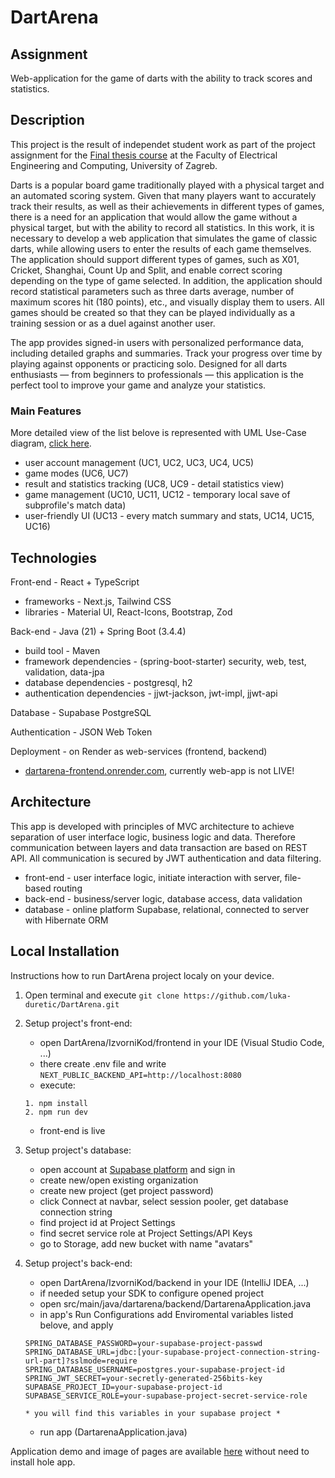 # DartArena
## Assignment 
Web-application for the game of darts with the ability to track scores and statistics.
## Description
This project is the result of independet student work as part of the project assignment for the [Final thesis course](https://www.fer.unizg.hr/predmet/zavrad) at the Faculty of Electrical Engineering and Computing, University of Zagreb.

Darts is a popular board game traditionally played with a physical target and an automated scoring system. Given that many players want to accurately track their results, as well as their achievements in different types of games, there is a need for an application that would allow the game without a physical target, but with the ability to record all statistics. In this work, it is necessary to develop a web application that simulates the game of classic darts, while allowing users to enter the results of each game themselves. The application should support different types of games, such as X01, Cricket, Shanghai, Count Up and Split, and enable correct scoring depending on the type of game selected. In addition, the application should record statistical parameters such as three darts average, number of maximum scores hit (180 points), etc., and visually display them to users. All games should be created so that they can be played individually as a training session or as a duel against another user.

The app provides signed-in users with personalized performance data, including detailed graphs and summaries. Track your progress over time by playing against opponents or practicing solo. Designed for all darts enthusiasts — from beginners to professionals — this application is the perfect tool to improve your game and analyze your statistics.

### Main Features
More detailed view of the list belove is represented with UML Use-Case diagram, [click here](https://github.com/luka-duretic/DartArena/tree/main/docs/app-functional-requirements).
 - user account management (UC1, UC2, UC3, UC4, UC5)
 - game modes (UC6, UC7)
 - result and statistics tracking (UC8, UC9 - detail statistics view)
 - game management (UC10, UC11, UC12 - temporary local save of subprofile's match data)
 - user-friendly UI (UC13 - every match summary and stats, UC14, UC15, UC16)

## Technologies
Front-end - React + TypeScript
 - frameworks - Next.js, Tailwind CSS
 - libraries - Material UI, React-Icons, Bootstrap, Zod

Back-end - Java (21) + Spring Boot (3.4.4)
 - build tool - Maven
 - framework dependencies - (spring-boot-starter) security, web, test, validation, data-jpa
 - database dependencies - postgresql, h2
 - authentication dependencies -  jjwt-jackson, jwt-impl, jjwt-api

Database - Supabase PostgreSQL

Authentication - JSON Web Token

Deployment - on Render as web-services (frontend, backend)
 - [dartarena-frontend.onrender.com](https://dartarena-frontend.onrender.com/), currently web-app is not LIVE!

## Architecture
This app is developed with principles of MVC architecture to achieve separation of user interface logic, business logic and data. Therefore communication between layers and data transaction are based on REST API. All communication is secured by JWT authentication and data filtering.
 - front-end - user interface logic, initiate interaction with server, file-based routing
 - back-end - business/server logic, database access, data validation
 - database - online platform Supabase, relational, connected to server with Hibernate ORM

## Local Installation
Instructions how to run DartArena project localy on your device.
1. Open terminal and execute ```git clone https://github.com/luka-duretic/DartArena.git```

2. Setup project's front-end:
   - open DartArena/IzvorniKod/frontend in your IDE (Visual Studio Code, ...)
   - there create .env file and write `NEXT_PUBLIC_BACKEND_API=http://localhost:8080`
   - execute:
   ```
   1. npm install
   2. npm run dev
   ```
   - front-end is live

3. Setup project's database:
   - open account at [Supabase platform](https://supabase.com/) and sign in
   - create new/open existing organization
   - create new project (get project password)
   - click Connect at navbar, select session pooler, get database connection string
   - find project id at Project Settings
   - find secret service role at Project Settings/API Keys
   - go to Storage, add new bucket with name "avatars"

4. Setup project's back-end:
     - open DartArena/IzvorniKod/backend in your IDE (IntelliJ IDEA, ...)
     - if needed setup your SDK to configure opened project
     - open src/main/java/dartarena/backend/DartarenaApplication.java
     - in app's Run Configurations add Enviromental variables listed belove, and apply
     ```
     SPRING_DATABASE_PASSWORD=your-supabase-project-passwd
     SPRING_DATABASE_URL=jdbc:[your-supabase-project-connection-string-url-part]?sslmode=require
     SPRING_DATABASE_USERNAME=postgres.your-supabase-project-id
     SPRING_JWT_SECRET=your-secretly-generated-256bits-key
     SUPABASE_PROJECT_ID=your-supabase-project-id
     SUPABASE_SERVICE_ROLE=your-supabase-project-secret-service-role

     * you will find this variables in your supabase project *
     ```
     - run app (DartarenaApplication.java)

Application demo and image of pages are available [here](https://github.com/luka-duretic/DartArena/tree/main/docs/app-images) without need to install hole app.
